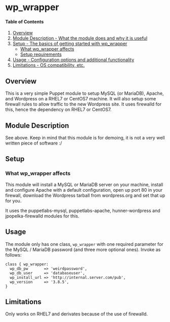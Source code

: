 # wp_wrapper

#### Table of Contents

1. [Overview](#overview)
2. [Module Description - What the module does and why it is useful](#module-description)
3. [Setup - The basics of getting started with wp_wrapper](#setup)
    * [What wp_wrapper affects](#what-wp_wrapper-affects)
    * [Setup requirements](#setup-requirements)
4. [Usage - Configuration options and additional functionality](#usage)
5. [Limitations - OS compatibility, etc.](#limitations)

## Overview

This is a very simple Puppet module to setup MySQL (or MariaDB), Apache, and
Wordpress on a RHEL7 or CentOS7 machine. It will also setup some firewall rules
to allow traffic to the new Wordpress site. It uses firewalld for this, hence
the dependency on RHEL7 or CentOS7.

## Module Description

See above. Keep in mind that this module is for demoing, it is not a very well
written piece of software :/

## Setup

### What wp_wrapper affects

This module will install a MySQL or MariaDB server on your machine, install and
configure Apache with a default configuration, open up port 80 in your
firewall, download the Wordpress tarball from wordpress.org and set that up for
you.

It uses the puppetlabs-mysql, puppetlabs-apache, hunner-wordpress and
jpopelka-firewalld modules for this.

## Usage

The module only has one class, `wp_wrapper` with one required parameter for
the MySQL / MariaDB password (and three more optional ones). Invoke as follows:

```puppet
class { wp_wrapper:
  wp_db_pw       => 'weirdpassword',
  wp_db_user     => 'databaseuser',
  wp_install_url => 'http://internal.server.com/pub',
  wp_version     => '3.8.5',
}
```

## Limitations

Only works on RHEL7 and derivates because of the use of firewalld.

